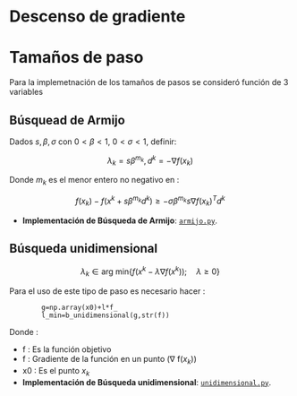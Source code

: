 # Descenso de gradiente



# Tamaños de paso
Para la implemetnación de los tamaños de pasos se consideró función de $3$ variables

## Búsquead de Armijo
Dados $s, \beta, \sigma$ con $0<\beta<1$, $0<\sigma<1$, definir: 

$$\lambda_k = s\beta^{m_k}, d^k = -\nabla f(x_k)$$

Donde $m_k$ es el menor entero no negativo en :

$$f(x_k)-f(x^k+s\beta^{m_k} d^k) \geq -\sigma \beta^{m_k} s \nabla f(x_k)^T d^k$$

- **Implementación de Búsqueda de Armijo**: [`armijo.py`](StepSize/armijo.py).



## Búsqueda unidimensional
$$\lambda_k \in  \text{arg min}\{f(x^k-\lambda \nabla f(x^k)); \quad \lambda\geq 0\}$$

Para el uso de este tipo de paso es necesario hacer :

```
        g=np.array(x0)+l*f_
        l_min=b_unidimensional(g,str(f))
```

Donde :
- f : Es la función objetivo
- f : Gradiente de la función en un punto ($\nabla$ f($x_k$))
- x0 : Es el punto $x_k$
- **Implementación de Búsqueda unidimensional**: [`unidimensional.py`](StepSize/unidimensional.py).

